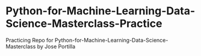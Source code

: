 # Python-for-Machine-Learning-Data-Science-Masterclass-Practice
Practicing Repo for Python-for-Machine-Learning-Data-Science-Masterclass by Jose Portilla
